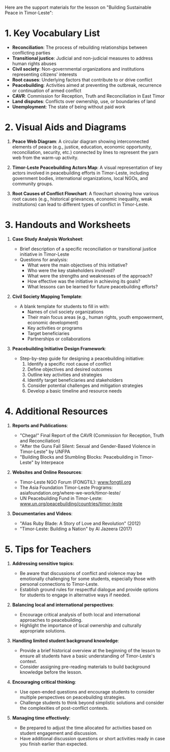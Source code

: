 Here are the support materials for the lesson on "Building Sustainable Peace in Timor-Leste":

# 1. Key Vocabulary List

- **Reconciliation**: The process of rebuilding relationships between conflicting parties
- **Transitional justice**: Judicial and non-judicial measures to address human rights abuses
- **Civil society**: Non-governmental organizations and institutions representing citizens' interests
- **Root causes**: Underlying factors that contribute to or drive conflict
- **Peacebuilding**: Activities aimed at preventing the outbreak, recurrence or continuation of armed conflict
- **CAVR**: Commission for Reception, Truth and Reconciliation in East Timor
- **Land disputes**: Conflicts over ownership, use, or boundaries of land
- **Unemployment**: The state of being without paid work

# 2. Visual Aids and Diagrams

1. **Peace Web Diagram**: 
   A circular diagram showing interconnected elements of peace (e.g., justice, education, economic opportunity, reconciliation, security, etc.) connected by lines to represent the yarn web from the warm-up activity.

2. **Timor-Leste Peacebuilding Actors Map**:
   A visual representation of key actors involved in peacebuilding efforts in Timor-Leste, including government bodies, international organizations, local NGOs, and community groups.

3. **Root Causes of Conflict Flowchart**:
   A flowchart showing how various root causes (e.g., historical grievances, economic inequality, weak institutions) can lead to different types of conflict in Timor-Leste.

# 3. Handouts and Worksheets

1. **Case Study Analysis Worksheet**:
   - Brief description of a specific reconciliation or transitional justice initiative in Timor-Leste
   - Questions for analysis:
     * What were the main objectives of this initiative?
     * Who were the key stakeholders involved?
     * What were the strengths and weaknesses of the approach?
     * How effective was the initiative in achieving its goals?
     * What lessons can be learned for future peacebuilding efforts?

2. **Civil Society Mapping Template**:
   - A blank template for students to fill in with:
     * Names of civil society organizations
     * Their main focus areas (e.g., human rights, youth empowerment, economic development)
     * Key activities or programs
     * Target beneficiaries
     * Partnerships or collaborations

3. **Peacebuilding Initiative Design Framework**:
   - Step-by-step guide for designing a peacebuilding initiative:
     1. Identify a specific root cause of conflict
     2. Define objectives and desired outcomes
     3. Outline key activities and strategies
     4. Identify target beneficiaries and stakeholders
     5. Consider potential challenges and mitigation strategies
     6. Develop a basic timeline and resource needs

# 4. Additional Resources

1. **Reports and Publications**:
   - "Chega!" Final Report of the CAVR (Commission for Reception, Truth and Reconciliation)
   - "After the Guns Fall Silent: Sexual and Gender-Based Violence in Timor-Leste" by UNFPA
   - "Building Blocks and Stumbling Blocks: Peacebuilding in Timor-Leste" by Interpeace

2. **Websites and Online Resources**:
   - Timor-Leste NGO Forum (FONGTIL): www.fongtil.org
   - The Asia Foundation Timor-Leste Programs: asiafoundation.org/where-we-work/timor-leste/
   - UN Peacebuilding Fund in Timor-Leste: www.un.org/peacebuilding/countries/timor-leste

3. **Documentaries and Videos**:
   - "Alias Ruby Blade: A Story of Love and Revolution" (2012)
   - "Timor-Leste: Building a Nation" by Al Jazeera (2017)

# 5. Tips for Teachers

1. **Addressing sensitive topics**: 
   - Be aware that discussions of conflict and violence may be emotionally challenging for some students, especially those with personal connections to Timor-Leste.
   - Establish ground rules for respectful dialogue and provide options for students to engage in alternative ways if needed.

2. **Balancing local and international perspectives**:
   - Encourage critical analysis of both local and international approaches to peacebuilding.
   - Highlight the importance of local ownership and culturally appropriate solutions.

3. **Handling limited student background knowledge**:
   - Provide a brief historical overview at the beginning of the lesson to ensure all students have a basic understanding of Timor-Leste's context.
   - Consider assigning pre-reading materials to build background knowledge before the lesson.

4. **Encouraging critical thinking**:
   - Use open-ended questions and encourage students to consider multiple perspectives on peacebuilding strategies.
   - Challenge students to think beyond simplistic solutions and consider the complexities of post-conflict contexts.

5. **Managing time effectively**:
   - Be prepared to adjust the time allocated for activities based on student engagement and discussion.
   - Have additional discussion questions or short activities ready in case you finish earlier than expected.